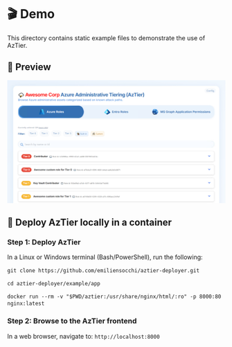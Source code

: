 # 🎬 Demo

This directory contains static example files to demonstrate the use of AzTier.

## 👀 Preview 

![AzTier Example Screenshot](./images/example.png)


## 🐳 Deploy AzTier locally in a container

### Step 1: Deploy AzTier

In a Linux or Windows terminal (Bash/PowerShell), run the following:

```
git clone https://github.com/emiliensocchi/aztier-deployer.git
```
```
cd aztier-deployer/example/app
```
```
docker run --rm -v "$PWD/aztier:/usr/share/nginx/html/:ro" -p 8000:80 nginx:latest
```

### Step 2: Browse to the AzTier frontend

In a web browser, navigate to: `http://localhost:8000`
